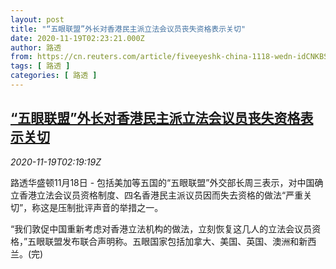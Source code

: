 ```yaml
---
layout: post
title: "“五眼联盟”外长对香港民主派立法会议员丧失资格表示关切"
date: 2020-11-19T02:23:21.000Z
author: 路透
from: https://cn.reuters.com/article/fiveeyeshk-china-1118-wedn-idCNKBS27Z08C
tags: [ 路透 ]
categories: [ 路透 ]
---
```

<!--1605752601000-->
[“五眼联盟”外长对香港民主派立法会议员丧失资格表示关切](https://cn.reuters.com/article/fiveeyeshk-china-1118-wedn-idCNKBS27Z08C)
------

<div>
<div><i>2020-11-19T02:19:19Z</i></div><p>路透华盛顿11月18日 - 包括美加等五国的“五眼联盟”外交部长周三表示，对中国确立香港立法会议员资格制度、四名香港民主派议员因而失去资格的做法“严重关切”，称这是压制批评声音的举措之一。</p><p>“我们敦促中国重新考虑对香港立法机构的做法，立刻恢复这几人的立法会议员资格，”五眼联盟发布联合声明称。五眼国家包括加拿大、美国、英国、澳洲和新西兰。(完)</p>
</div>
